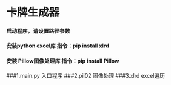 # 卡牌生成器

#### 启动程序，请设置路径参数
#### 安装python excel库 指令：pip install xlrd
#### 安装 Pillow图像处理库 指令：pip install Pillow

###1.main.py 入口程序 
###2.pil02 图像处理
###3.xlrd excel遍历